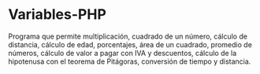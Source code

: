 # Variables-PHP
Programa que permite multiplicación, cuadrado de un número, cálculo de distancia, cálculo de edad, porcentajes, área de un cuadrado, promedio de números, cálculo de valor a pagar con IVA y descuentos, cálculo de la hipotenusa con el teorema de Pitágoras, conversión de tiempo y distancia.
